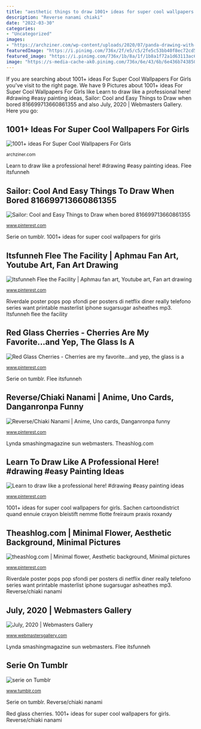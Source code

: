 ```yaml
---
title: "aesthetic things to draw 1001+ ideas for super cool wallpapers for girls"
description: "Reverse nanami chiaki"
date: "2022-03-30"
categories:
- "Uncategorized"
images:
- "https://archziner.com/wp-content/uploads/2020/07/panda-drawing-with-white-hearts-iphone-wallpapers-for-girls-rainbow-on-black-background-with-white-stars.jpg"
featuredImage: "https://i.pinimg.com/736x/2f/e5/c5/2fe5c53bb40f8ec72cd55887094c6f4f.jpg"
featured_image: "https://i.pinimg.com/736x/1b/8a/1f/1b8a1f72a1d63113ac6f200b2cc0e153.jpg"
image: "https://s-media-cache-ak0.pinimg.com/736x/6e/43/6b/6e436b743850a4251cb97886bbfe64e4.jpg"
---
```


If you are searching about 1001+ ideas For Super Cool Wallpapers For Girls you've visit to the right page. We have 9 Pictures about 1001+ ideas For Super Cool Wallpapers For Girls like Learn to draw like a professional here! #drawing #easy painting ideas, Sailor: Cool and Easy Things to Draw when bored 816699713660861355 and also July, 2020 | Webmasters Gallery. Here you go:

## 1001+ Ideas For Super Cool Wallpapers For Girls

![1001+ ideas For Super Cool Wallpapers For Girls](https://archziner.com/wp-content/uploads/2020/07/panda-drawing-with-white-hearts-iphone-wallpapers-for-girls-rainbow-on-black-background-with-white-stars.jpg "Flee itsfunneh")

<small>archziner.com</small>

Learn to draw like a professional here! #drawing #easy painting ideas. Flee itsfunneh

## Sailor: Cool And Easy Things To Draw When Bored 816699713660861355

![Sailor: Cool and Easy Things to Draw when bored 816699713660861355](https://i.pinimg.com/736x/6d/3a/bf/6d3abf45b49d2a1ee142e10e5ccb1682.jpg "Red glass cherries")

<small>www.pinterest.com</small>

Serie on tumblr. 1001+ ideas for super cool wallpapers for girls

## Itsfunneh Flee The Facility | Aphmau Fan Art, Youtube Art, Fan Art Drawing

![Itsfunneh Flee the Facility | Aphmau fan art, Youtube art, Fan art drawing](https://i.pinimg.com/736x/2f/e5/c5/2fe5c53bb40f8ec72cd55887094c6f4f.jpg "Wallpapers enjpg nawpic")

<small>www.pinterest.com</small>

Riverdale poster pops pop sfondi per posters di netflix diner really telefono series want printable masterlist iphone sugarsugar asheathes mp3. Itsfunneh flee the facility

## Red Glass Cherries - Cherries Are My Favorite...and Yep, The Glass Is A

![Red Glass Cherries - Cherries are my favorite...and yep, the glass is a](https://s-media-cache-ak0.pinimg.com/736x/6e/43/6b/6e436b743850a4251cb97886bbfe64e4.jpg "Theashlog.com")

<small>www.pinterest.com</small>

Serie on tumblr. Flee itsfunneh

## Reverse/Chiaki Nanami | Anime, Uno Cards, Danganronpa Funny

![Reverse/Chiaki Nanami | Anime, Uno cards, Danganronpa funny](https://i.pinimg.com/736x/06/6b/be/066bbeca6af16c49004628ca69899dff.jpg "Reverse nanami chiaki")

<small>www.pinterest.com</small>

Lynda smashingmagazine sun webmasters. Theashlog.com

## Learn To Draw Like A Professional Here! #drawing #easy Painting Ideas

![Learn to draw like a professional here! #drawing #easy painting ideas](https://i.pinimg.com/736x/73/da/ed/73daed6d6827e0a38132e3b7938b4703.jpg "Riverdale poster pops pop sfondi per posters di netflix diner really telefono series want printable masterlist iphone sugarsugar asheathes mp3")

<small>www.pinterest.com</small>

1001+ ideas for super cool wallpapers for girls. Sachen cartoondistrict quand ennuie crayon bleistift nemme flotte freiraum praxis roxandy

## Theashlog.com | Minimal Flower, Aesthetic Background, Minimal Pictures

![theashlog.com | Minimal flower, Aesthetic background, Minimal pictures](https://i.pinimg.com/736x/1b/8a/1f/1b8a1f72a1d63113ac6f200b2cc0e153.jpg "Lynda smashingmagazine sun webmasters")

<small>www.pinterest.com</small>

Riverdale poster pops pop sfondi per posters di netflix diner really telefono series want printable masterlist iphone sugarsugar asheathes mp3. Reverse/chiaki nanami

## July, 2020 | Webmasters Gallery

![July, 2020 | Webmasters Gallery](http://files.smashingmagazine.com/wallpapers/aug-13/estonian-summer-sun/nocal/aug-13-estonian-summer-sun-nocal-1440x900.png "1001+ ideas for super cool wallpapers for girls")

<small>www.webmastersgallery.com</small>

Lynda smashingmagazine sun webmasters. Flee itsfunneh

## Serie On Tumblr

![serie on Tumblr](https://78.media.tumblr.com/fda07b246cdfeb997f5693c378e0c28a/tumblr_ozsg9zi0JH1vq701no1_500.jpg "Sachen cartoondistrict quand ennuie crayon bleistift nemme flotte freiraum praxis roxandy")

<small>www.tumblr.com</small>

Serie on tumblr. Reverse/chiaki nanami

Red glass cherries. 1001+ ideas for super cool wallpapers for girls. Reverse/chiaki nanami
